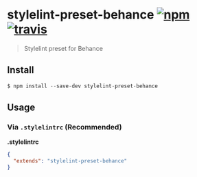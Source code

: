 # stylelint-preset-behance [![npm](https://img.shields.io/npm/v/stylelint-preset-behance.svg)](https://www.npmjs.com/package/stylelint-preset-behance) [![travis](https://img.shields.io/travis/behance/stylelint-preset-behance/master.svg)](https://travis-ci.org/behance/stylelint-preset-behance)

> Stylelint preset for Behance

## Install

```js
$ npm install --save-dev stylelint-preset-behance
```

## Usage

### Via `.stylelintrc` (Recommended)

**.stylelintrc**

```json
{
  "extends": "stylelint-preset-behance"
}
```
